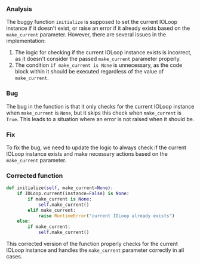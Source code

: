 ### Analysis
The buggy function `initialize` is supposed to set the current IOLoop instance if it doesn't exist, or raise an error if it already exists based on the `make_current` parameter. However, there are several issues in the implementation:
1. The logic for checking if the current IOLoop instance exists is incorrect, as it doesn't consider the passed `make_current` parameter properly.
2. The condition `if make_current is None` is unnecessary, as the code block within it should be executed regardless of the value of `make_current`.

### Bug
The bug in the function is that it only checks for the current IOLoop instance when `make_current` is `None`, but it skips this check when `make_current` is `True`. This leads to a situation where an error is not raised when it should be.

### Fix
To fix the bug, we need to update the logic to always check if the current IOLoop instance exists and make necessary actions based on the `make_current` parameter.

### Corrected function
```python
def initialize(self, make_current=None):
    if IOLoop.current(instance=False) is None:
        if make_current is None:
            self.make_current()
        elif make_current:
            raise RuntimeError("current IOLoop already exists")
    else:
        if make_current:
            self.make_current()
``` 

This corrected version of the function properly checks for the current IOLoop instance and handles the `make_current` parameter correctly in all cases.